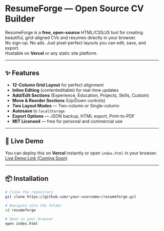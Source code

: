 # ResumeForge — Open Source CV Builder

ResumeForge is a **free, open-source** HTML/CSS/JS tool for creating beautiful, grid-aligned CVs and resumes directly in your browser.  
No sign-up. No ads. Just pixel-perfect layouts you can edit, save, and export.  
Hostable on **Vercel** or any static site platform.

---

## ✨ Features
- **12-Column Grid Layout** for perfect alignment
- **Inline Editing** (contenteditable) for real-time updates
- **Add/Edit Sections** (Experience, Education, Projects, Skills, Custom)
- **Move & Reorder Sections** (Up/Down controls)
- **Two Layout Modes** — Two-column or Single-column
- **Autosave** to `localStorage`
- **Export Options** — JSON backup, HTML export, Print-to-PDF
- **MIT Licensed** — free for personal and commercial use

---

## 🚀 Live Demo
You can deploy this on **Vercel** instantly or open `index.html` in your browser.  
[Live Demo Link (Coming Soon)](#https://resume-forge-gilt.vercel.app/)

---

## 📦 Installation
```bash
# Clone the repository
git clone https://github.com/<your-username>/resumeforge.git

# Navigate into the folder
cd resumeforge

# Open in your browser
open index.html
